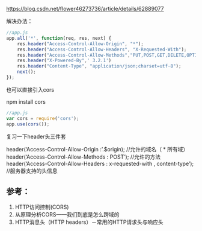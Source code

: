 https://blog.csdn.net/flower46273736/article/details/62889077

解决办法：

```js
//app.js
app.all('*', function(req, res, next) {
    res.header("Access-Control-Allow-Origin", "*");
    res.header("Access-Control-Allow-Headers", "X-Requested-With");
    res.header("Access-Control-Allow-Methods","PUT,POST,GET,DELETE,OPTIONS");
    res.header("X-Powered-By",' 3.2.1')
    res.header("Content-Type", "application/json;charset=utf-8");
    next();
});
```

也可以直接引入cors

npm install cors
```js
//app.js
var cors = require('cors');
app.use(cors());
```
复习一下header头三件套

header(‘Access-Control-Allow-Origin :’.$origin); //允许的域名（ * 所有域） 
header(‘Access-Control-Allow-Methods : POST’); //允许的方法 
header(‘Access-Control-Allow-Headers : x-requested-with , content-type’); //服务器支持的头信息

## 参考： 

1. HTTP访问控制(CORS) 
2. 从原理分析CORS——我们到底是怎么跨域的 
3. HTTP消息头（HTTP headers）－常用的HTTP请求头与响应头